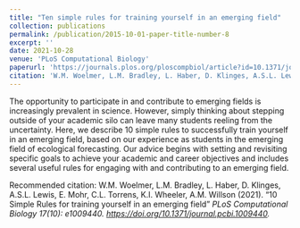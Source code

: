 ```yaml
---
title: "Ten simple rules for training yourself in an emerging field"
collection: publications
permalink: /publication/2015-10-01-paper-title-number-8
excerpt: ''
date: 2021-10-28
venue: 'PLoS Computational Biology'
paperurl: 'https://journals.plos.org/ploscompbiol/article?id=10.1371/journal.pcbi.1009440'
citation: 'W.M. Woelmer, L.M. Bradley, L. Haber, D. Klinges, A.S.L. Lewis, E. Mohr, C.L. Torrens, K.I. Wheeler, A.M. Willson (2021). &quot;10 Simple Rules for training yourself in an emerging field&quot; <i>PLoS Computational Biology<i> 17(10): e1009440. https://doi.org/10.1371/journal.pcbi.1009440'
---
```

The opportunity to participate in and contribute to emerging fields is increasingly prevalent in science. However, simply thinking about stepping outside of your academic silo can leave many students reeling from the uncertainty. Here, we describe 10 simple rules to successfully train yourself in an emerging field, based on our experience as students in the emerging field of ecological forecasting. Our advice begins with setting and revisiting specific goals to achieve your academic and career objectives and includes several useful rules for engaging with and contributing to an emerging field.

Recommended citation: W.M. Woelmer, L.M. Bradley, L. Haber, D. Klinges, A.S.L. Lewis, E. Mohr, C.L. Torrens, K.I. Wheeler, A.M. Willson (2021). “10 Simple Rules for training yourself in an emerging field” <i>PLoS Computational Biology<i> 17(10): e1009440. https://doi.org/10.1371/journal.pcbi.1009440.